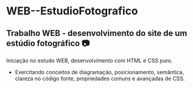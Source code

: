 # WEB--EstudioFotografico 
## Trabalho WEB - desenvolvimento do site de um estúdio fotográfico 📷

Iniciação no estudo WEB, desenvolvimento com HTML e CSS puro.
- Exercitando conceitos de diagramação, posicionamento, semântica, clareza no código fonte, propriedades comuns e avançadas de CSS.


